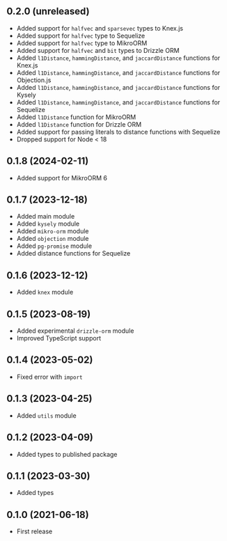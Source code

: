 ## 0.2.0 (unreleased)

- Added support for `halfvec` and `sparsevec` types to Knex.js
- Added support for `halfvec` type to Sequelize
- Added support for `halfvec` type to MikroORM
- Added support for `halfvec` and `bit` types to Drizzle ORM
- Added `l1Distance`, `hammingDistance`, and `jaccardDistance` functions for Knex.js
- Added `l1Distance`, `hammingDistance`, and `jaccardDistance` functions for Objection.js
- Added `l1Distance`, `hammingDistance`, and `jaccardDistance` functions for Kysely
- Added `l1Distance`, `hammingDistance`, and `jaccardDistance` functions for Sequelize
- Added `l1Distance` function for MikroORM
- Added `l1Distance` function for Drizzle ORM
- Added support for passing literals to distance functions with Sequelize
- Dropped support for Node < 18

## 0.1.8 (2024-02-11)

- Added support for MikroORM 6

## 0.1.7 (2023-12-18)

- Added main module
- Added `kysely` module
- Added `mikro-orm` module
- Added `objection` module
- Added `pg-promise` module
- Added distance functions for Sequelize

## 0.1.6 (2023-12-12)

- Added `knex` module

## 0.1.5 (2023-08-19)

- Added experimental `drizzle-orm` module
- Improved TypeScript support

## 0.1.4 (2023-05-02)

- Fixed error with `import`

## 0.1.3 (2023-04-25)

- Added `utils` module

## 0.1.2 (2023-04-09)

- Added types to published package

## 0.1.1 (2023-03-30)

- Added types

## 0.1.0 (2021-06-18)

- First release
